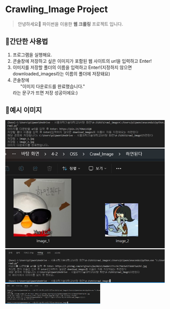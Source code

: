 # Crawling_Image Project

>안녕하세요🙂 파이썬을 이용한 **웹 크롤링** 프로젝트 입니다.    
>

## 📌간단한 사용법 

1. 프로그램을 실행해요.
2. 콘솔창에 저장하고 싶은 이미지가 포함된 웹 사이트의 *url*을 입력하고 Enter!
3. 이미지를 저장할 폴더의 이름을 입력하고 Enter!(지정하지 않으면 downloaded_images라는 이름의 폴더에 저장돼요)
4. 콘솔창에 <ul/>"이미지 다운로드를 완료했습니다."</ul> 라는 문구가 뜨면 저장 성공이에요:)


## 📌예시 이미지
![Example Image_성공시](Example_Image/완료.png)
![Example Image_저장된 이미지](Example_Image/Downloaded_Image.png)
![Example Image_Error](Example_Image/실패.png)
<img src="Example_Image/실패.png" alt="Error" width="300">